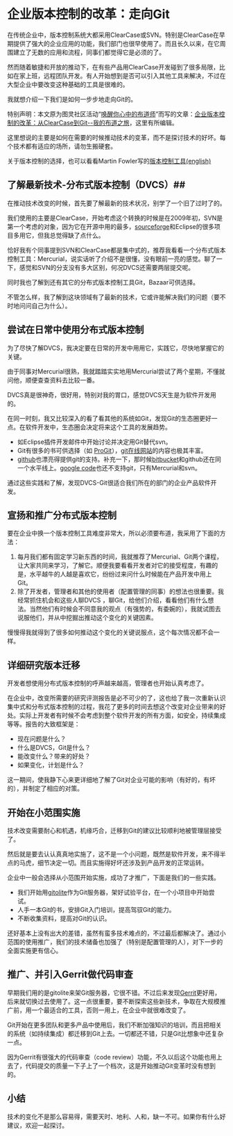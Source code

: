 # 企业版本控制的改革：走向Git #

在传统企业中，版本控制系统大都采用ClearCase或SVN。特别是ClearCase在早期提供了强大的企业应用的功能，我们部门也很早使用了。而且长久以来，在它周围建立了无数的应用和流程，同事们都觉得它是必须的了。

然而随着敏捷和开放的推动下，在有些产品用ClearCase开发碰到了很多局限，比如在家上班，远程团队开发。有人开始想到是否可以引入其他工具来解决，不过在大型企业中要改变这种基础的工具是很难的。

我就想介绍一下我们是如何一步步地走向Git的。

特别声明：本文原为图灵社区活动“[唤醒你心中的布道师](http://www.ituring.com.cn/activity/details/696)”而写的文章：[企业版本控制的改革：从ClearCase到Git--我的布道之旅](http://www.ituring.com.cn/article/details/721)，这里有所编辑。

这里想说的主要是如何在需要的时候推动技术的变革，而不是探讨技术的好坏。每个技术都有适应的场所，请勿生搬硬套。

关于版本控制的选择，也可以看看Martin Fowler写的[版本控制工具(english)](http://martinfowler.com/bliki/VersionControlTools.html)

## 了解最新技术-分布式版本控制（DVCS）##

在推动技术改变的时候，首先要了解最新的技术状况，别学了一个旧了过时了的。

我们使用的主要是ClearCase，开始考虑这个转换的时候是在2009年初，SVN是第一个考虑的对象，因为它在开源中用的最多，[sourceforge](http://sourceforge.net)和Eclipse的很多项目多用它，但我总觉得缺了点什么。

恰好我有个同事提到SVN和ClearCase都是集中式的，推荐我看看一个分布式版本控制工具：Mercurial，说实话听了介绍不是很懂，没有眼前一亮的感觉。聊了一下，感觉和SVN的分支没有多大区别，何况DVCS还需要两层提交呢。

同时我也了解到还有其它的分布式版本控制工具Git，Bazaar可供选择。

不管怎么样，我了解到这块领域有了最新的技术，它或许能解决我们的问题（要不时地问问自己为什么）。

## 尝试在日常中使用分布式版本控制 ##

为了尽快了解DVCS，我决定要在日常的开发中用用它，实践它，尽快地掌握它的关键。

由于同事对Mercurial很熟，我就踏踏实实地用Mercurial尝试了两个星期，不懂就问他，顺便查查资料去比较一番。

DVCS真是很神奇，很好用，特别对我的胃口，感觉DVCS天生是为软件开发用的。

在同一时刻，我又比较深入的看了看其他的系统如Git，发现Git的生态圈更好一点。在软件开发中，生态圈会决定将来这个工具的发展趋势。

 * 如Eclipse插件开发邮件中开始讨论并决定用Git替代svn。
 * Git有很多的书可供选择（如 [ProGit](http://progit.org/)），[git在线网站](http://git-scm.com/)的内容也极其丰富。
 * [github](https://github.com/)也漂亮得提供git的支持。补充一下，那时候[bitbucket](http://bitbucket.org/)和github还在同一个水平线上。[google code](http://code.google.com/)也还不支持git，只有Mercurial和svn。 
 
通过这些实践和了解，发现DVCS-Git很适合我们所在的部门的企业产品软件开发。

## 宣扬和推广分布式版本控制 ##

要在企业中换一个版本控制工具难度非常大，所以必须要布道，我采用了下面的方法：

   1. 每月我们都有固定学习新东西的时间，我就推荐了Mercurial、Git两个课程，让大家共同来学习，了解它。顺便我要看看开发者对它的接受程度，有趣的是，水平越牛的人越是喜欢它，纷纷过来问什么时候能在产品开发中用上Git。
   2. 除了开发者，管理者和其他的使用者（配置管理的同事）的想法也很重要。我经常抓住机会和这些人聊DVCS ，聊Git，给他们介绍，看看他们有什么想法。当然他们有时候会不同意我的观点（有强势的，有委婉的），我就试图去说服他们，并从中挖掘出推动这个变化的关键因素。
   
慢慢得我就得到了很多如何推动这个变化的关键说服点，这个每次情况都不会一样。

## 详细研究版本迁移 ##

开发者想使用分布式版本控制的呼声越来越高，管理者也开始认真考虑了。

在企业中，改变所需要的研究评测报告是必不可少的了，这也给了我一次重新认识集中式和分布式版本控制的过程，我花了更多的时间去想这个改变对企业带来的好处。实际上开发者有时候不会考虑到整个软件开发的所有方面，如安全，持续集成等等。报告的大致框架是：

 * 现在问题是什么？
 * 什么是DVCS，Git是什么？
 * 能改变什么？带来的好处？
 * 如果变化，计划是什么？

这一期间，使我静下心来更详细地了解了Git对企业可能的影响（有好的，有坏的），并制定了相应的对策。

## 开始在小范围实施 ##

技术改变需要耐心和机遇，机缘巧合，迁移到Git的建议比较顺利地被管理层接受了。

然后就是要去认认真真地实施了，这不是一个小问题，既然是软件开发，来不得半点的马虎，细节决定一切。而且实施得好坏还涉及到产品开发的正常运转。

企业中一般会选择从小范围开始实施，成功了才推广，下面是我们的一些实践。

 * 我们开始用[gitolite](https://github.com/sitaramc/gitolite)作为Git服务器，架好试验平台，在一个小项目中开始尝试。
 * 人手一本Git的书，安排Git入门培训，提高驾驭Git的能力。
 * 不断收集资料，提高对Git的认识。
 
还好基本上没有出大的差错，虽然有蛮多技术难点的，不过最后都解决了。通过小范围的使用推广，我们的技术储备也加强了（特别是配置管理的人），对下一步的全面实施更有信心。

## 推广、并引入Gerrit做代码审查 ##

早期我们用的是gitolite来架Git服务器，它很不错。不过后来发现[Gerrit](http://code.google.com/p/gerrit/)更好用，后来就切换过去使用了。这一点很重要，要不断探索这些新技术，争取在大规模推广前，用一个最适合的工具，否则一用上，在企业中就很难改变了。

Git开始在更多团队和更多产品中使用后，我们不断加强知识的培训，而且把相关的系统（如持续集成）都迁移到Git上去。一切都还不错，只是Git比想象中还复杂一点。

因为Gerrit有很强大的代码审查（code review）功能，不久以后这个功能也用上去了，代码提交的质量一下子上了一个档次，这是开始推动Git变革时没有想到的。

## 小结 ##
技术的变化不是那么容易得，需要天时、地利、人和，缺一不可。如果你有什么好建议，欢迎一起探讨。